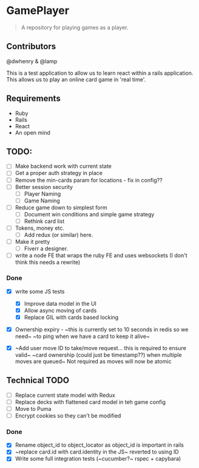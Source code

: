 # GamePlayer

> A repository for playing games as a player.

## Contributors

@dwhenry & @lamp

This is a test application to allow us to learn react within a rails application.
This allows us to play an online card game in 'real time'.

## Requirements

- Ruby
- Rails
- React
- An open mind

## TODO:

- [ ] Make backend work with current state
- [ ] Get a proper auth strategy in place
- [ ] Remove the min-cards param for locations - fix in config??
- [ ] Better session security
  - [ ] Player Naming
  - [ ] Game Naming
- [ ] Reduce game down to simplest form
  - [ ] Document win conditions and simple game strategy
  - [ ] Rethink card list
- [ ] Tokens, money etc.
  - [ ] Add redux (or similar) here.
- [ ] Make it pretty
  - [ ] Fiverr a designer.
- [ ] write a node FE that wraps the ruby FE and uses websockets (I don't think this needs a rewrite)

### Done
- [x] write some JS tests
  - [x] Improve data model in the UI
  - [x] Allow async moving of cards
  - [x] Replace GIL with cards based locking
- [x] Ownership expiry - ~this is currently set to 10 seconds in redis so we need~ 
      ~to ping when we have a card to keep it alive~ 
- [x] ~Add user move ID to take/move request... this is required to ensure valid~ 
      ~card ownership (could just be timestamp??) when multiple moves are queued~
      Not required as moves will now be atomic


## Technical TODO

- [ ] Replace current state model with Redux
- [ ] Replace decks with flattened card model in teh game config
- [ ] Move to Puma
- [ ] Encrypt cookies so they can't be modified

### Done
- [x] Rename object_id to object_locator as object_id is important in rails
- [x] ~replace card.id with card.identity in the JS~ reverted to using ID
- [x] Write some full integration tests (~cucumber?~ rspec + capybara)
